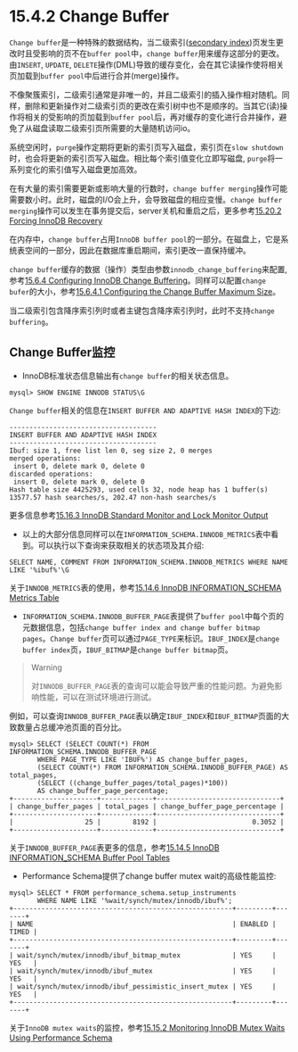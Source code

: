 # 15.4.2 Change Buffer
`Change buffer`是一种特殊的数据结构，当二级索引([secondary index](https://dev.mysql.com/doc/refman/8.0/en/glossary.html#glos_secondary_index))页发生更改时且受影响的页不在`buffer pool`中，`change buffer`用来缓存这部分的更改。由`INSERT`, `UPDATE`, `DELETE`操作(DML)导致的缓存变化，会在其它读操作使将相关页加载到`buffer pool`中后进行合并(merge)操作。

不像聚簇索引，二级索引通常是非唯一的，并且二级索引的插入操作相对随机。同样，删除和更新操作对二级索引页的更改在索引树中也不是顺序的。当其它(读)操作将相关的受影响的页加载到`buffer pool`后，再对缓存的变化进行合并操作，避免了从磁盘读取二级索引页所需要的大量随机访问io。

系统空闲时，`purge`操作定期将更新的索引页写入磁盘，索引页在`slow shutdown`时，也会将更新的索引页写入磁盘。相比每个索引值变化立即写磁盘, `purge`将一系列变化的索引值写入磁盘更加高效。

在有大量的索引需要更新或影响大量的行数时，`change buffer merging`操作可能需要数小时。此时，磁盘的I/O会上升，会导致磁盘的相应变慢。`change buffer merging`操作可以发生在事务提交后，server关机和重启之后，更多参考[15.20.2 Forcing InnoDB Recovery](15.20.2.md)


在内存中，`change buffer`占用`InnoDB buffer pool`的一部分。在磁盘上，它是系统表空间的一部分，因此在数据库重启期间，索引更改一直保持缓冲。

`change buffer`缓存的数据（操作）类型由参数`innodb_change_buffering`来配置,参考[15.6.4 Configuring InnoDB Change Buffering](15.6.4.md)。同样可以配置`change bufer`的大小，参考[15.6.4.1 Configuring the Change Buffer Maximum Size](15.6.4.1.md)。

当二级索引包含降序索引列时或者主键包含降序索引列时，此时不支持`change buffering`。

## Change Buffer监控
- InnoDB标准状态信息输出有`change buffer`的相关状态信息。
```
mysql> SHOW ENGINE INNODB STATUS\G
```

`Change buffer`相关的信息在`INSERT BUFFER AND ADAPTIVE HASH INDEX`的下边:

```
-------------------------------------
INSERT BUFFER AND ADAPTIVE HASH INDEX
-------------------------------------
Ibuf: size 1, free list len 0, seg size 2, 0 merges
merged operations:
 insert 0, delete mark 0, delete 0
discarded operations:
 insert 0, delete mark 0, delete 0
Hash table size 4425293, used cells 32, node heap has 1 buffer(s)
13577.57 hash searches/s, 202.47 non-hash searches/s
```
更多信息参考[15.16.3 InnoDB Standard Monitor and Lock Monitor Output](15.16.3.md)

- 以上的大部分信息同样可以在`INFORMATION_SCHEMA.INNODB_METRICS`表中看到。可以执行以下查询来获取相关的状态项及其介绍:
```
SELECT NAME, COMMENT FROM INFORMATION_SCHEMA.INNODB_METRICS WHERE NAME LIKE '%ibuf%'\G
```
关于`INNODB_METRICS`表的使用，参考[15.14.6 InnoDB INFORMATION_SCHEMA Metrics Table](15.14.6.md)

- `INFORMATION_SCHEMA.INNODB_BUFFER_PAGE`表提供了`buffer pool`中每个页的元数据信息，包括`change buffer index and change buffer bitmap pages`。`Change buffer`页可以通过`PAGE_TYPE`来标识。`IBUF_INDEX`是`change buffer index`页，`IBUF_BITMAP`是`change buffer bitmap`页。

> Warning
>
>对`INNODB_BUFFER_PAGE`表的查询可以能会导致严重的性能问题。为避免影响性能，可以在测试环境进行测试。

例如，可以查询`INNODB_BUFFER_PAGE`表以确定`IBUF_INDEX`和`IBUF_BITMAP`页面的大致数量占总缓冲池页面的百分比。
```
mysql> SELECT (SELECT COUNT(*) FROM INFORMATION_SCHEMA.INNODB_BUFFER_PAGE
       WHERE PAGE_TYPE LIKE 'IBUF%') AS change_buffer_pages,
       (SELECT COUNT(*) FROM INFORMATION_SCHEMA.INNODB_BUFFER_PAGE) AS total_pages,
       (SELECT ((change_buffer_pages/total_pages)*100))
       AS change_buffer_page_percentage;
+---------------------+-------------+-------------------------------+
| change_buffer_pages | total_pages | change_buffer_page_percentage |
+---------------------+-------------+-------------------------------+
|                  25 |        8192 |                        0.3052 |
+---------------------+-------------+-------------------------------+
```
关于`INNODB_BUFFER_PAGE`表更多的信息，参考[15.14.5 InnoDB INFORMATION_SCHEMA Buffer Pool Tables](15.14.5.md)

- Performance Schema提供了change buffer mutex wait的高级性能监控:
```
mysql> SELECT * FROM performance_schema.setup_instruments
       WHERE NAME LIKE '%wait/synch/mutex/innodb/ibuf%';
+-------------------------------------------------------+---------+-------+
| NAME                                                  | ENABLED | TIMED |
+-------------------------------------------------------+---------+-------+
| wait/synch/mutex/innodb/ibuf_bitmap_mutex             | YES     | YES   |
| wait/synch/mutex/innodb/ibuf_mutex                    | YES     | YES   |
| wait/synch/mutex/innodb/ibuf_pessimistic_insert_mutex | YES     | YES   |
+-------------------------------------------------------+---------+-------+
```

关于`InnoDB mutex waits`的监控，参考[15.15.2 Monitoring InnoDB Mutex Waits Using Performance Schema](15.15.2.md)
